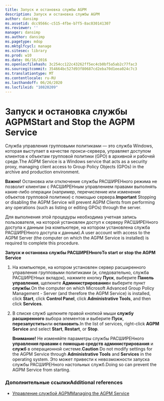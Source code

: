 ```yaml
---
title: Запуск и остановка службы AGPM
description: Запуск и остановка службы AGPM
author: dansimp
ms.assetid: dcc9566c-c515-4fbe-b7f5-8ac030141307
ms.reviewer: ''
manager: dansimp
ms.author: dansimp
ms.pagetype: mdop
ms.mktglfcycl: manage
ms.sitesec: library
ms.prod: w10
ms.date: 06/16/2016
ms.openlocfilehash: 3c254cc122c43262ff5ec4cb0bf5a5ab2c77fac3
ms.sourcegitcommit: 354664bc527d93f80687cd2eba70d1eea024c7c3
ms.translationtype: MT
ms.contentlocale: ru-RU
ms.lasthandoff: 06/26/2020
ms.locfileid: "10820209"
---
```

# <span data-ttu-id="51054-103">Запуск и остановка службы AGPM</span><span class="sxs-lookup"><span data-stu-id="51054-103">Start and Stop the AGPM Service</span></span>


<span data-ttu-id="51054-104">Служба управления групповыми политиками — это служба Windows, которая выступает в качестве прокси-сервера, управляет доступом клиентов к объектам групповой политики (GPO) в архивной и рабочей среде.</span><span class="sxs-lookup"><span data-stu-id="51054-104">The AGPM Service is a Windows service that acts as a security proxy, managing client access to Group Policy Objects (GPOs) in the archive and production environment.</span></span>

<span data-ttu-id="51054-105">**Важно!**  Остановка или отключение службы РАСШИРЕНного режима не позволит клиентам с РАСШИРЕНным управлением правами выполнять какие-либо операции (например, перечисление или изменение объектов групповой политики) с помощью сервера.</span><span class="sxs-lookup"><span data-stu-id="51054-105">**Important** Stopping or disabling the AGPM Service will prevent AGPM Clients from performing any operations (such as listing or editing GPOs) through the server.</span></span>

 

<span data-ttu-id="51054-106">Для выполнения этой процедуры необходима учетная запись пользователя, на которой установлен доступ к серверу РАСШИРЕНного доступа к данным (на компьютере, на котором установлена служба РАСШИРЕНного доступа к данным).</span><span class="sxs-lookup"><span data-stu-id="51054-106">A user account with access to the AGPM Server (the computer on which the AGPM Service is installed) is required to complete this procedure.</span></span>

**<span data-ttu-id="51054-107">Запуск и остановка службы РАСШИРЕНного</span><span class="sxs-lookup"><span data-stu-id="51054-107">To start or stop the AGPM Service</span></span>**

1.  <span data-ttu-id="51054-108">На компьютере, на котором установлен сервер расширенного управления групповыми политиками (и, следовательно, служба РАСШИРЕНных вкладок), нажмите кнопку **Пуск**, выберите **Панель управления**, щелкните **Администрирование**и выберите пункт **службы**.</span><span class="sxs-lookup"><span data-stu-id="51054-108">On the computer on which Microsoft Advanced Group Policy Management - Server (and therefore the AGPM Service) is installed, click **Start**, click **Control Panel**, click **Administrative Tools**, and then click **Services**.</span></span>

2.  <span data-ttu-id="51054-109">В списке служб щелкните правой кнопкой мыши **службу расширенного** выбора элементов и выберите **Пуск**, **перезапустить**или **остановить**.</span><span class="sxs-lookup"><span data-stu-id="51054-109">In the list of services, right-click **AGPM Service** and select **Start**, **Restart**, or **Stop**.</span></span>

    <span data-ttu-id="51054-110">**Внимание!**  Не изменяйте параметры службы РАСШИРЕНного **управления правами с помощью средств администрирования** и **служб** в операционной системе.</span><span class="sxs-lookup"><span data-stu-id="51054-110">**Caution** Do not modify settings for the AGPM Service through **Administrative Tools** and **Services** in the operating system.</span></span> <span data-ttu-id="51054-111">Это может привести к невозможности запуска службы РАСШИРЕНного настольных служб.</span><span class="sxs-lookup"><span data-stu-id="51054-111">Doing so can prevent the AGPM Service from starting.</span></span>

     

### <span data-ttu-id="51054-112">Дополнительные ссылки</span><span class="sxs-lookup"><span data-stu-id="51054-112">Additional references</span></span>

-   [<span data-ttu-id="51054-113">Управление службой AGPM</span><span class="sxs-lookup"><span data-stu-id="51054-113">Managing the AGPM Service</span></span>](managing-the-agpm-service-agpm40.md)

 

 





